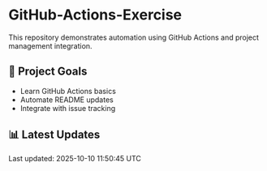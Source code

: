 # GitHub-Actions-Exercise

This repository demonstrates automation using GitHub Actions and project management integration.

## 🚀 Project Goals
- Learn GitHub Actions basics
- Automate README updates
- Integrate with issue tracking

## 📊 Latest Updates
<!--START_SECTION-->
Last updated: 2025-10-10 11:50:45 UTC
<!--END_SECTION-->

